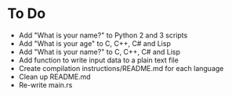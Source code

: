 # To Do

- Add "What is your name?" to Python 2 and 3 scripts
- Add "What is your age" to C, C++, C# and Lisp
- Add "What is your name?" to C, C++, C# and Lisp
- Add function to write input data to a plain text file
- Create compilation instructions/README.md for each language
- Clean up README.md
- Re-write main.rs
